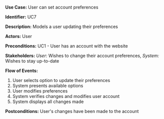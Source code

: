 **Use Case:** User can set account preferences

**Identifier:** UC7

**Description:** Models a user updating their preferences

**Actors:** User

**Preconditions:** UC1 - User has an account with the website

**Stakeholders:** _User:_ Wishes to change their account preferences, _System:_ Wishes to stay up-to-date

**Flow of Events:**
  1. User selects option to update their preferences
  1. System presents available options
  1. User modifies preferences
  1. System verifies changes and modifies user account
  1. System displays all changes made

**Postconditions:** User's changes have been made to the account